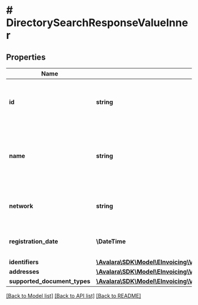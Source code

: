 # # DirectorySearchResponseValueInner

## Properties

Name | Type | Description | Notes
------------ | ------------- | ------------- | -------------
**id** | **string** | Avalara unique ID of the participant in the directory. | [optional]
**name** | **string** | Name of the participant (typically, the name of the business entity). | [optional]
**network** | **string** | The network where the participant is present. | [optional]
**registration_date** | **\DateTime** | Registration date of the participant if available | [optional]
**identifiers** | [**\Avalara\SDK\Model\EInvoicing\V1\DirectorySearchResponseValueInnerIdentifiersInner[]**](DirectorySearchResponseValueInnerIdentifiersInner.md) |  | [optional]
**addresses** | [**\Avalara\SDK\Model\EInvoicing\V1\DirectorySearchResponseValueInnerAddressesInner[]**](DirectorySearchResponseValueInnerAddressesInner.md) |  | [optional]
**supported_document_types** | [**\Avalara\SDK\Model\EInvoicing\V1\DirectorySearchResponseValueInnerSupportedDocumentTypesInner[]**](DirectorySearchResponseValueInnerSupportedDocumentTypesInner.md) |  | [optional]

[[Back to Model list]](../../../README.md#models) [[Back to API list]](../../../README.md#endpoints) [[Back to README]](../../../README.md)
